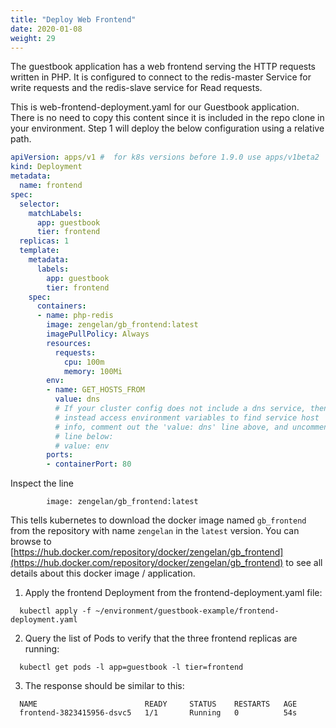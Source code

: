 ```yaml
---
title: "Deploy Web Frontend"
date: 2020-01-08
weight: 29
---
```


The guestbook application has a web frontend serving the HTTP requests written in PHP. It is configured to connect to the redis-master Service for write requests and the redis-slave service for Read requests. 

This is web-frontend-deployment.yaml for our Guestbook application. There is no need to copy this content since it is included in the repo clone in your environment. Step 1 will deploy the below configuration using a relative path.

```yaml
apiVersion: apps/v1 #  for k8s versions before 1.9.0 use apps/v1beta2  and before 1.8.0 use extensions/v1beta1
kind: Deployment
metadata:
  name: frontend
spec:
  selector:
    matchLabels:
      app: guestbook
      tier: frontend
  replicas: 1
  template:
    metadata:
      labels:
        app: guestbook
        tier: frontend
    spec:
      containers:
      - name: php-redis
        image: zengelan/gb_frontend:latest
        imagePullPolicy: Always
        resources:
          requests:
            cpu: 100m
            memory: 100Mi
        env:
        - name: GET_HOSTS_FROM
          value: dns
          # If your cluster config does not include a dns service, then to
          # instead access environment variables to find service host
          # info, comment out the 'value: dns' line above, and uncomment the
          # line below:
          # value: env
        ports:
        - containerPort: 80
```

Inspect the line
```
        image: zengelan/gb_frontend:latest
```
This tells kubernetes to download the docker image named `gb_frontend` from the repository with name `zengelan` in the `latest` version. You can browse to [https://hub.docker.com/repository/docker/zengelan/gb_frontend](https://hub.docker.com/repository/docker/zengelan/gb_frontend) to see all details about this docker image / application. 

1. Apply the frontend Deployment from the frontend-deployment.yaml file:

```
  kubectl apply -f ~/environment/guestbook-example/frontend-deployment.yaml
```

2. Query the list of Pods to verify that the three frontend replicas are running:

```
  kubectl get pods -l app=guestbook -l tier=frontend
```

3. The response should be similar to this:

```
  NAME                        READY     STATUS    RESTARTS   AGE
  frontend-3823415956-dsvc5   1/1       Running   0          54s
```  
